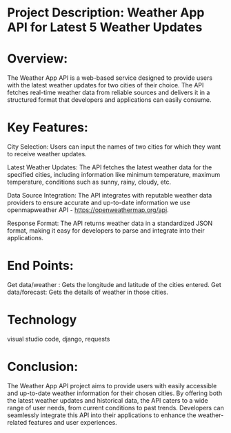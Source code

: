 # Project Description: Weather App API for Latest 5 Weather Updates

# Overview:
The Weather App API is a web-based service designed to provide users with the latest weather updates for two cities of their choice. The API fetches real-time weather data from reliable sources and delivers it in a structured format that developers and applications can easily consume.

# Key Features:

City Selection: Users can input the names of two cities for which they want to receive weather updates.

Latest Weather Updates: The API fetches the latest weather data for the specified cities, including information like minimum temperature, maximum temperature,  conditions such as sunny, rainy, cloudy, etc.

Data Source Integration: The API integrates with reputable weather data providers to ensure accurate and up-to-date information we use openmapweather API - https://openweathermap.org/api.

Response Format: The API returns weather data in a standardized JSON format, making it easy for developers to parse and integrate into their applications.

# End Points:
Get data/weather : Gets the longitude and latitude of the cities entered.
Get data/forecast: Gets the details of weather in those cities.

# Technology
visual studio code, django, requests

# Conclusion:
The Weather App API project aims to provide users with easily accessible and up-to-date weather information for their chosen cities. By offering both the latest weather updates and historical data, the API caters to a wide range of user needs, from current conditions to past trends. Developers can seamlessly integrate this API into their applications to enhance the weather-related features and user experiences.
